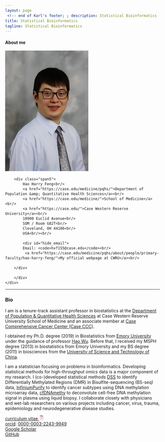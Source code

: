 ```yaml
---
layout: page
 <!-- end of Karl's footer; ; description: Statistical Bioinformatics -->
title: Statistical Bioinformatics
tagline: Statistical Bioinformatics
---
```



<div class="container">

<h4><a name="contact"></a>About me</h4>

  <div class="row-fluid">
     <div class="span2">
        <a href="./assets/pics/Feng.jpg">
            <img src="./assets/pics/Feng.jpg"
                  title="Harry Feng" alt="Harry Feng"/></a>
        	</div>

    

  
    
        <div class="span5">
            Hao Harry Feng<br/>
            <a href="https://case.edu/medicine/pqhs/">Department of Population &amp; Quantitative Health Sciences</a><br/>
            <a href="https://case.edu/medicine/">School of Medicine</a><br/>
            <a href="https://case.edu/">Case Western Reserve University</a><br/>
            10900 Euclid Avenue<br/>
            SOM / Room G82T<br/>
            Cleveland, OH 44106<br/>
            USA<br/><br/>

            <div id="hide_email">
            Email: <code>hxf155@case.edu</code><br/>
             <a href="https://case.edu/medicine/pqhs/about/people/primary-faculty/hao-harry-feng/">My official webpage at CWRU</a><br/>
      
        </div>
       
        </div>
    </div>
</div>

---


### Bio


I am is a tenure-track assistant professor in biostatistics at the 
[Department of Population &amp; Quantitative Health Sciences](https://case.edu/medicine/pqhs/)
at Case Western Reserve University School of Medicine and an associate member at [Case Comprehensive Cancer Center (Case CCC)](https://case.edu/cancer/).

I obtained my Ph.D. degree (2019) in Biostatistics from [Emory University](https://www.sph.emory.edu/departments/bios/index.html) under the guidance of
professor [Hao Wu](http://www.haowulab.org/). Before that, I received my MSPH degree (2013) in biostatistics from Emory University and my BS degree (2011)
in biosciences from the [University of Science and Technology of China](https://en.ustc.edu.cn/). 


I am a statistician focusing on problems in bioinformatics. Developing statistical methods for high-throughput _omics_ data is a major component of my research. I (co-)developed statistical methods [DSS](http://bioconductor.org/packages/release/bioc/html/DSS.html) to 
identify Differentially Methylated Regions (DMR) in Bisulfite-sequencing (BS-seq) data,
[InfiniumPurify](https://cran.rstudio.com/web/packages/InfiniumPurify/index.html) to identify cancer subtypes using DNA methylation microarray data, [cfDNAmethy](https://github.com/haoharryfeng/cfDNAmethy) to deconvolute cell-free DNA methylation signal in plasma using liquid biopsy. I collaborate closely with physicians and wet-lab researchers on various 
projects including cancer, virus, trauma, epidemiology and neurodegenerative disease studies. 

[curriculum vitae ![CV as pdf](./assets/pics/pdf-icon.png)](Feng_cv.pdf)<br/>
[orcid](https://orcid.org): [0000-0003-2243-9949](https://orcid.org/0000-0003-2243-9949)<br/>
[Google Scholar](https://scholar.google.com/citations?user=YGFvJjwAAAAJ&hl=en)<br/>
[GitHub](https://github.com/haoharryfeng)<br/>
      



